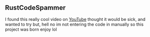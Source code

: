 ## RustCodeSpammer

I found this really cool video on [YouTube](https://www.youtube.com/watch?v=B_KyzXhP9XE) thought 
it would be sick, and wanted to try but, hell no im not entering the code in manually
so this project was born enjoy lol


